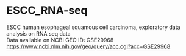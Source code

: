 # ESCC_RNA-seq
ESCC human esophageal squamous cell carcinoma, exploratory data analysis on RNA seq data    
Data available on NCBI GEO ID: GSE29968   
https://www.ncbi.nlm.nih.gov/geo/query/acc.cgi?acc=GSE29968
